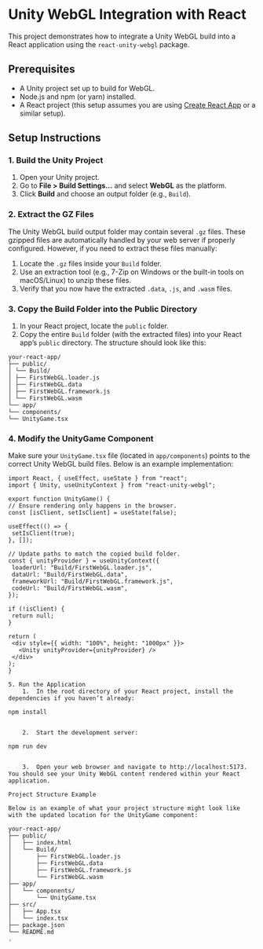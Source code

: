 # Unity WebGL Integration with React

This project demonstrates how to integrate a Unity WebGL build into a React application using the `react-unity-webgl` package.

## Prerequisites

- A Unity project set up to build for WebGL.
- Node.js and npm (or yarn) installed.
- A React project (this setup assumes you are using [Create React App](https://create-react-app.dev/) or a similar setup).

## Setup Instructions

### 1. Build the Unity Project

1. Open your Unity project.
2. Go to **File > Build Settings...** and select **WebGL** as the platform.
3. Click **Build** and choose an output folder (e.g., `Build`).

### 2. Extract the GZ Files

The Unity WebGL build output folder may contain several `.gz` files. These gzipped files are automatically handled by your web server if properly configured. However, if you need to extract these files manually:

1. Locate the `.gz` files inside your `Build` folder.
2. Use an extraction tool (e.g., 7-Zip on Windows or the built-in tools on macOS/Linux) to unzip these files.
3. Verify that you now have the extracted `.data`, `.js`, and `.wasm` files.

### 3. Copy the Build Folder into the Public Directory

1. In your React project, locate the `public` folder.
2. Copy the entire `Build` folder (with the extracted files) into your React app’s `public` directory. The structure should look like this:

```tsx
your-react-app/
├── public/
│ └── Build/
│ ├── FirstWebGL.loader.js
│ ├── FirstWebGL.data
│ ├── FirstWebGL.framework.js
│ └── FirstWebGL.wasm
└── app/
└── components/
└── UnityGame.tsx
```

### 4. Modify the UnityGame Component

Make sure your `UnityGame.tsx` file (located in `app/components`) points to the correct Unity WebGL build files. Below is an example implementation:

```tsx
import React, { useEffect, useState } from "react";
import { Unity, useUnityContext } from "react-unity-webgl";

export function UnityGame() {
// Ensure rendering only happens in the browser.
const [isClient, setIsClient] = useState(false);

useEffect(() => {
 setIsClient(true);
}, []);

// Update paths to match the copied build folder.
const { unityProvider } = useUnityContext({
 loaderUrl: "Build/FirstWebGL.loader.js",
 dataUrl: "Build/FirstWebGL.data",
 frameworkUrl: "Build/FirstWebGL.framework.js",
 codeUrl: "Build/FirstWebGL.wasm",
});

if (!isClient) {
 return null;
}

return (
 <div style={{ width: "100%", height: "1000px" }}>
   <Unity unityProvider={unityProvider} />
 </div>
);
}

5. Run the Application
	1.	In the root directory of your React project, install the dependencies if you haven’t already:

npm install


	2.	Start the development server:

npm run dev


	3.	Open your web browser and navigate to http://localhost:5173. You should see your Unity WebGL content rendered within your React application.

Project Structure Example

Below is an example of what your project structure might look like with the updated location for the UnityGame component:

your-react-app/
├── public/
│   ├── index.html
│   └── Build/
│       ├── FirstWebGL.loader.js
│       ├── FirstWebGL.data
│       ├── FirstWebGL.framework.js
│       └── FirstWebGL.wasm
├── app/
│   └── components/
│       └── UnityGame.tsx
├── src/
│   ├── App.tsx
│   └── index.tsx
├── package.json
└── README.md
.
```
